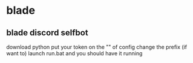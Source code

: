 # blade
blade discord selfbot
-------------------------------------------
download python
put your token on the "" of config
change the prefix (if want to)
launch run.bat 
and you should have it running
